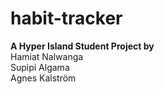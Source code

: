 # habit-tracker
**A Hyper Island Student Project by**\
Hamiat Nalwanga\
Supipi Algama\
Agnes Kalström

